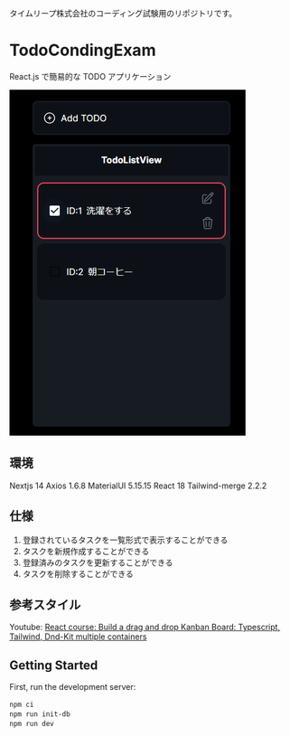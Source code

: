 タイムリープ株式会社のコーディング試験用のリポジトリです。

# TodoCondingExam
React.js で簡易的な TODO アプリケーション

![demo](https://github.com/LedharniWU/Todo-coding-exam/blob/main/blob/main/image.png?raw=true)

## 環境
Nextjs 14
Axios 1.6.8
MaterialUI 5.15.15
React 18
Tailwind-merge 2.2.2

## 仕様
1. 登録されているタスクを⼀覧形式で表⽰することができる
2. タスクを新規作成することができる 
3. 登録済みのタスクを更新することができる
4. タスクを削除することができる

## 参考スタイル
Youtube: 
[React course: Build a drag and drop Kanban Board: Typescript, Tailwind, Dnd-Kit multiple containers](https://www.youtube.com/watch?v=RG-3R6Pu_Ik)

## Getting Started

First, run the development server:

```bash
npm ci
npm run init-db
npm run dev
```
